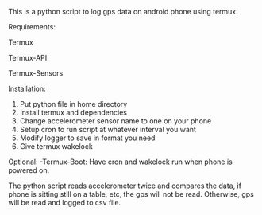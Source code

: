 This is a python script to log gps data on android phone using termux.

Requirements:

Termux

Termux-API

Termux-Sensors

Installation:
1. Put python file in home directory
2. Install termux and dependencies
3. Change accelerometer sensor name to one on your phone
4. Setup cron to run script at whatever interval you want
5. Modify logger to save in format you need
6. Give termux wakelock

Optional:
-Termux-Boot: Have cron and wakelock run when phone is powered on.

The python script reads accelerometer twice and compares the data, if phone is sitting still on a table, etc, the gps will not be read. Otherwise, gps will be read and logged to csv file.
